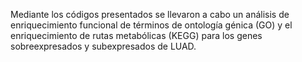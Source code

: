 Mediante los códigos presentados se llevaron a cabo un análisis de enriquecimiento funcional de términos de ontología génica (GO) y el enriquecimiento de rutas metabólicas (KEGG) para los genes sobreexpresados y subexpresados de LUAD.
